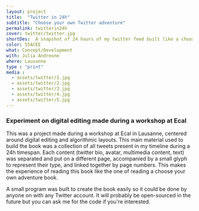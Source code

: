 ```yaml
---
layout: project
title:  "Twitter in 24h"
subtitle: "Choose your own Twitter adventure"
permalink: twitterin24h
cover: twitter/twitter.jpg
shortDes:  A snapshot of 24 hours of my twitter feed built like a choose-your-own-adventure book
color: 55ACEE
what: Concept/Development
with: Julia Andreone
where: Lausanne
type : "print"
media :
  - assets/twitter/1.jpg
  - assets/twitter/2.jpg
  - assets/twitter/3.jpg
  - assets/twitter/4.jpg
  - assets/twitter/5.jpg
---
```


### Experiment on digital editing made during a workshop at Ecal
This was a project made during a workshop at Ecal in Lausanne, centered around digital editing and algorithmic layouts. This main material used to build the book was a collection of all tweets present in my timeline during a 24h timespan. Each content (twitter bio, avatar, multimedia content, text) was separated and put on a different page, accompanied by a small glyph to represent their type, and linked together by page numbers. This makes the experience of reading this book like the one of reading a choose your own adventure book.

A small program was built to create the book easily so it could be done by anyone on with any Twitter account. It will probably be open-sourced in the future but you can ask me for the code if you're interested.
